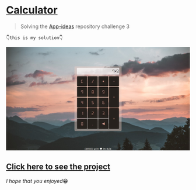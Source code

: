 # <a target="_blank" href="https://alexjr22.github.io/calculator/">Calculator</a>

>Solving the <a href="https://github.com/florinpop17/app-ideas" target="_blank">App-ideas</a> repository challenge 3

    👇this is my solution👇
![calculator](README-imgs/calculator.jpg)

## <a target="_blank" href="https://alexjr22.github.io/calculator/">Click here to see the project</a>

*I hope that you enjoyed*😁